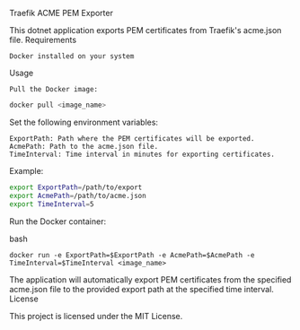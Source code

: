 Traefik ACME PEM Exporter

This dotnet application exports PEM certificates from Traefik's acme.json file.
Requirements

    Docker installed on your system

Usage

    Pull the Docker image:

    
```bash
docker pull <image_name>
```


Set the following environment variables:

    ExportPath: Path where the PEM certificates will be exported.
    AcmePath: Path to the acme.json file.
    TimeInterval: Time interval in minutes for exporting certificates.

Example:

```bash
export ExportPath=/path/to/export
export AcmePath=/path/to/acme.json
export TimeInterval=5
```

Run the Docker container:

bash

    docker run -e ExportPath=$ExportPath -e AcmePath=$AcmePath -e TimeInterval=$TimeInterval <image_name>

The application will automatically export PEM certificates from the specified acme.json file to the provided export path at the specified time interval.
License

This project is licensed under the MIT License.